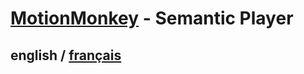# [MotionMonkey](../README.md) - Semantic Player

## english / [français](../fr/MotionMonkey/README.md)
